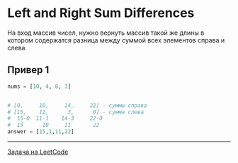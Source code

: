 # Left and Right Sum Differences

На вход массив чисел, нужно вернуть массив такой же длины в котором содержатся разница между суммой всех элементов справа и слева


## Привер 1

```python
nums = [10, 4, 8, 3]


# [0,     10,     14,     22] - суммы справа
# [15,    11,      3,      0] - сумма слева
#  15-0  11-1    14-3     22-0
#  15      10     11       22 
answer = [15,1,11,22]

```

---

<a href="https://leetcode.com/problems/left-and-right-sum-differences/">Задача на LeetCode</a>